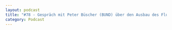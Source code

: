 ```yaml
---
layout: podcast
title: "#78 - Gespräch mit Peter Büscher (BUND) über den Ausbau des Flughafens Leipzig/Halle"
category: Podcast
---
```


<p><script class="podigee-podcast-player" src="https://cdn.podigee.com/podcast-player/javascripts/podigee-podcast-player.js" data-configuration="https://interviews-4-future.podigee.io/78-i4f/embed?context=external"></script></p>

